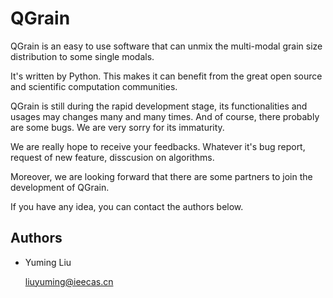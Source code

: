 # QGrain

QGrain is an easy to use software that can unmix the multi-modal grain size distribution to some single modals.

It's written by Python. This makes it can benefit from the great open source and scientific computation communities.

QGrain is still during the rapid development stage, its functionalities and usages may changes many and many times. And of course, there probably are some bugs. We are very sorry for its immaturity.

We are really hope to receive your feedbacks. Whatever it's bug report, request of new feature, disscusion on algorithms.

Moreover, we are looking forward that there are some partners to join the development of QGrain.

If you have any idea, you can contact the authors below.

## Authors

* Yuming Liu

  <a href="mailto:\\liuyuming@ieecas.cn">liuyuming@ieecas.cn</a>
